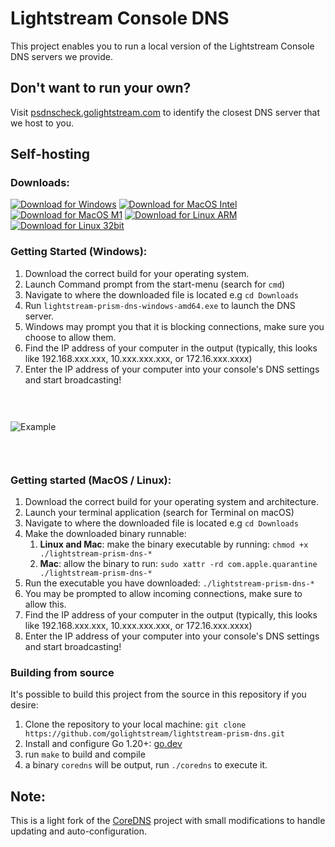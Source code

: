 # Lightstream Console DNS
This project enables you to run a local version of the Lightstream Console DNS servers we provide.

## Don't want to run your own?
Visit [psdnscheck.golightstream.com](https://psdnscheck.golightstream.com/) to identify the closest DNS server that we host to you.


## Self-hosting
### **Downloads**:

[![Download for Windows](https://img.shields.io/badge/Windows-64bit-blue)](https://github.com/golightstream/lightstream-prism-dns/releases/download/v2.1.0/lightstream-prism-dns-windows-amd64.exe)
[![Download for MacOS Intel](https://img.shields.io/badge/Mac-Intel-orange)](https://github.com/golightstream/lightstream-prism-dns/releases/download/v2.1.0/lightstream-prism-dns-darwin-amd64)
[![Download for MacOS M1](https://img.shields.io/badge/Mac-M1-orange)](https://github.com/golightstream/lightstream-prism-dns/releases/download/v2.1.0/lightstream-prism-dns-darwin-arm64)
[![Download for Linux ARM](https://img.shields.io/badge/Linux-64bit-red)](https://github.com/golightstream/lightstream-prism-dns/releases/download/v2.1.0/lightstream-prism-dns-linux-amd64)
[![Download for Linux 32bit](https://img.shields.io/badge/Linux-32bit-red)](https://github.com/golightstream/lightstream-prism-dns/releases/download/v2.1.0/lightstream-prism-dns-linux-386)


### **Getting Started (Windows)**:
1. Download the correct build for your operating system.
2. Launch Command prompt from the start-menu (search for `cmd`)
3. Navigate to where the downloaded file is located e.g `cd Downloads`
4. Run `lightstream-prism-dns-windows-amd64.exe` to launch the DNS server.
5. Windows may prompt you that it is blocking connections, make sure you choose to allow them.
6. Find the IP address of your computer in the output (typically, this looks like 192.168.xxx.xxx, 10.xxx.xxx.xxx, or 172.16.xxx.xxxx)
7. Enter the IP address of your computer into your console's DNS settings and start broadcasting!

<div style="max-width: 500px; padding: 30px 0px;">

![Example](https://surl.im/i/m7z9glyax5cwrcrgcwvy62ln3jwd7gvq.png)
</div>

### **Getting started (MacOS / Linux)**:
1. Download the correct build for your operating system and architecture.
2. Launch your terminal application (search for Terminal on macOS)
3. Navigate to where the downloaded file is located e.g `cd Downloads`
4. Make the downloaded binary runnable:
    1. **Linux and Mac**: make the binary executable by running: `chmod +x ./lightstream-prism-dns-*`
    2. **Mac**: allow the binary to run: `sudo xattr -rd com.apple.quarantine ./lightstream-prism-dns-*`
4. Run the executable you have downloaded: `./lightstream-prism-dns-*`
5. You may be prompted to allow incoming connections, make sure to allow this.
6. Find the IP address of your computer in the output (typically, this looks like 192.168.xxx.xxx, 10.xxx.xxx.xxx, or 172.16.xxx.xxxx)
7. Enter the IP address of your computer into your console's DNS settings and start broadcasting!


### Building from source
It's possible to build this project from the source in this repository if you desire:
1. Clone the repository to your local machine: `git clone https://github.com/golightstream/lightstream-prism-dns.git`
2. Install and configure Go 1.20+: [go.dev](https://go.dev/dl/)
3. run `make` to build and compile
4. a binary `coredns` will be output, run `./coredns` to execute it.

## Note:
This is a light fork of the [CoreDNS](https://coredns.io) project with small modifications to handle updating and auto-configuration.

